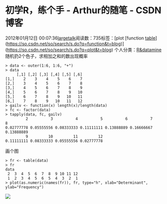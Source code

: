 # 初学R，练个手 - Arthur的随笔 - CSDN博客
2012年01月12日 00:07:36[largetalk](https://me.csdn.net/largetalk)阅读数：735标签：[plot																[function																[table](https://so.csdn.net/so/search/s.do?q=table&t=blog)](https://so.csdn.net/so/search/s.do?q=function&t=blog)](https://so.csdn.net/so/search/s.do?q=plot&t=blog)
个人分类：[R&datamine](https://blog.csdn.net/largetalk/article/category/1063234)
随机扔2个色子，求相加之和的数出现概率
```
> data <- outer(1:6, 1:6, "+")
> data
     [,1] [,2] [,3] [,4] [,5] [,6]
[1,]    2    3    4    5    6    7
[2,]    3    4    5    6    7    8
[3,]    4    5    6    7    8    9
[4,]    5    6    7    8    9   10
[5,]    6    7    8    9   10   11
[6,]    7    8    9   10   11   12
> gailv <- function(x) length(x)/length(data)
> fc <- factor(data)
> tapply(data, fc, gailv)
         2          3          4          5          6          7          8 
0.02777778 0.05555556 0.08333333 0.11111111 0.13888889 0.16666667 0.13888889 
         9         10         11         12 
0.11111111 0.08333333 0.05555556 0.02777778
```
画个图
```
> fr <- table(data)
> fr
data
 2  3  4  5  6  7  8  9 10 11 12 
 1  2  3  4  5  6  5  4  3  2  1 
> plot(as.numeric(names(fr)), fr, type="h", xlab="Determinant", ylab="Frequency")
```
![](http://hi.csdn.net/attachment/201201/11/0_13262981981f4Q.gif)
